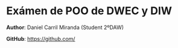 # Exámen de POO de DWEC y DIW

**Author**: Daniel Carril Miranda (Student 2ºDAW)

**GitHub**: https://github.com/